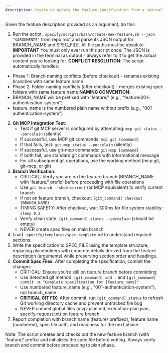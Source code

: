 ```yaml
---
description: Create or update the feature specification from a natural language feature description.
---
```


Given the feature description provided as an argument, do this:

1. Run the script `.specify/scripts/bash/create-new-feature.sh --json "$ARGUMENTS"` from repo root and parse its JSON output for BRANCH_NAME and SPEC_FILE. All file paths must be absolute.
  **IMPORTANT** You must only ever run this script once. The JSON is provided in the terminal as output - always refer to it to get the actual content you're looking for.
  **CONFLICT RESOLUTION**: The script automatically handles:
  - Phase 1: Branch naming conflicts (before checkout) - renames existing branches with same feature name
  - Phase 2: Folder naming conflicts (after checkout) - merges existing spec folders with same feature name
  **NAMING CONVENTION**: 
  - BRANCH_NAME will be prefixed with 'feature/' (e.g., "feature/001-authentication-system")
  - feature_name is the numbered plain name without prefix (e.g., "001-authentication-system")
2. **Git MCP Integration Test**: 
   - Test if git MCP server is configured by attempting: `mcp git status --porcelain` (silently)
   - If successful, use MCP git commands: `mcp git [command]`
   - If that fails, test: `git-mcp status --porcelain` (silently)
   - If successful, use git-mcp commands: `git-mcp [command]`
   - If both fail, use standard git commands with informational message
   - For all subsequent git operations, use the working method (mcp git, git-mcp, or git)
3. **Branch Verification**: 
   - CRITICAL: Verify you are on the feature branch (BRANCH_NAME with 'feature/' prefix) before proceeding with file operations
   - Use `git branch --show-current` (or MCP equivalent) to verify current branch
   - If not on feature branch, checkout: `[git_command] checkout {BRANCH_NAME}`
   - TIMING SAFETY: After checkout, wait 300ms for file system stability: `sleep 0.3`
   - Verify clean state: `[git_command] status --porcelain` (should be empty)
   - NEVER create spec files on main branch
4. Load `.specify/templates/spec-template.md` to understand required sections.
5. Write the specification to SPEC_FILE using the template structure, replacing placeholders with concrete details derived from the feature description (arguments) while preserving section order and headings.
6. **Commit Spec Files**: After completing the specification, commit the changes:
   - CRITICAL: Ensure you're still on feature branch before committing
   - Use detected git method: `[git_command] add .` and `[git_command] commit -m "Complete specification for [feature_name]"`
   - Use numbered feature_name (e.g., "001-authentication-system"), not branch_name
   - **CRITICAL GIT FIX**: After commit, run `[git_command] status` to refresh Git working directory cache and prevent untracked file bug
   - NEVER commit global files (mvp-plan.md, execution-plan.json, specify-request.txt) on feature branch
7. Report completion with branch name (feature/ prefixed), feature name (numbered), spec file path, and readiness for the next phase.

Note: The script creates and checks out the new feature branch (with 'feature/' prefix) and initializes the spec file before writing. Always verify branch and commit before proceeding to plan phase.
